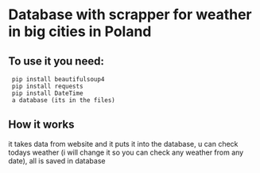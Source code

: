 # **Database with scrapper for weather in big cities in Poland**
## To use it you need: 
```
 pip install beautifulsoup4
 pip install requests
 pip install DateTime
 a database (its in the files)
```
## **How it works**
it takes data from website and it puts it into the database, u can check todays weather (i will change it so you can check any weather from any date), all is saved in database




